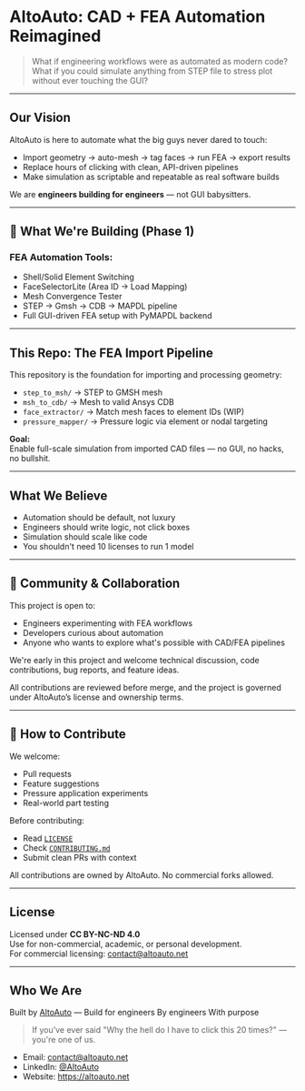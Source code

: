 # AltoAuto: CAD + FEA Automation Reimagined

> What if engineering workflows were as automated as modern code?  
> What if you could simulate anything from STEP file to stress plot without ever touching the GUI?

---

## Our Vision

AltoAuto is here to automate what the big guys never dared to touch:

- Import geometry → auto-mesh → tag faces → run FEA → export results  
- Replace hours of clicking with clean, API-driven pipelines  
- Make simulation as scriptable and repeatable as real software builds

We are **engineers building for engineers** — not GUI babysitters.

---

## 🔧 What We're Building (Phase 1)

### FEA Automation Tools:
- Shell/Solid Element Switching
- FaceSelectorLite (Area ID → Load Mapping)
- Mesh Convergence Tester
- STEP → Gmsh → CDB → MAPDL pipeline
- Full GUI-driven FEA setup with PyMAPDL backend

---

## This Repo: The FEA Import Pipeline

This repository is the foundation for importing and processing geometry:

- `step_to_msh/` → STEP to GMSH mesh
- `msh_to_cdb/` → Mesh to valid Ansys CDB
- `face_extractor/` → Match mesh faces to element IDs (WIP)
- `pressure_mapper/` → Pressure logic via element or nodal targeting

**Goal:**  
Enable full-scale simulation from imported CAD files — no GUI, no hacks, no bullshit.

---

## What We Believe

- Automation should be default, not luxury
- Engineers should write logic, not click boxes
- Simulation should scale like code
- You shouldn't need 10 licenses to run 1 model

---

## 👥 Community & Collaboration

This project is open to:
- Engineers experimenting with FEA workflows
- Developers curious about automation
- Anyone who wants to explore what's possible with CAD/FEA pipelines

We're early in this project and welcome technical discussion, code contributions, bug reports, and feature ideas.  

All contributions are reviewed before merge, and the project is governed under AltoAuto’s license and ownership terms.

---

## 🤝 How to Contribute

We welcome:
- Pull requests
- Feature suggestions
- Pressure application experiments
- Real-world part testing

Before contributing:
- Read [`LICENSE`](LICENSE)
- Check [`CONTRIBUTING.md`](CONTRIBUTING.md)
- Submit clean PRs with context

All contributions are owned by AltoAuto. No commercial forks allowed.

---

## License

Licensed under **CC BY-NC-ND 4.0**  
Use for non-commercial, academic, or personal development.  
For commercial licensing: [contact@altoauto.net](mailto:contact@altoauto.net)

---

## Who We Are

Built by [AltoAuto](https://altoauto.net) — Build for engineers By engineers With purpose

> If you’ve ever said "Why the hell do I have to click this 20 times?" — you're one of us.

- Email: [contact@altoauto.net](mailto:contact@altoauto.net)
- LinkedIn: [@AltoAuto](https://www.linkedin.com/company/altoauto)
- Website: https://altoauto.net
